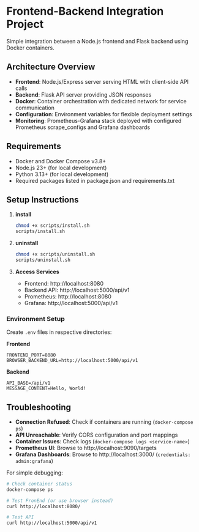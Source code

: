# Frontend-Backend Integration Project

Simple integration between a Node.js frontend and Flask backend using Docker containers.

## Architecture Overview

- **Frontend**: Node.js/Express server serving HTML with client-side API calls
- **Backend**: Flask API server providing JSON responses
- **Docker**: Container orchestration with dedicated network for service communication
- **Configuration**: Environment variables for flexible deployment settings
- **Monitoring**: Prometheus-Grafana stack deployed with configured Prometheus scrape_configs and Grafana dashboards

## Requirements

- Docker and Docker Compose v3.8+
- Node.js 23+ (for local development)
- Python 3.13+ (for local development)
- Required packages listed in package.json and requirements.txt

## Setup Instructions

1. **install**
   ```bash
   chmod +x scripts/install.sh  
   scripts/install.sh 
   ```

2. **uninstall**
   ```bash
   chmod +x scripts/uninstall.sh  
   scripts/uninstall.sh 
   ```

3. **Access Services**
   - Frontend: http://localhost:8080
   - Backend API: http://localhost:5000/api/v1
   - Prometheus: http://localhost:8080
   - Grafana: http://localhost:5000/api/v1

### Environment Setup
Create `.env` files in respective directories:

**Frontend**
```
FRONTEND_PORT=8080
BROWSER_BACKEND_URL=http://localhost:5000/api/v1
```

**Backend**
```
API_BASE=/api/v1
MESSAGE_CONTENT=Hello, World!
```

## Troubleshooting

- **Connection Refused**: Check if containers are running (`docker-compose ps`)
- **API Unreachable**: Verify CORS configuration and port mappings
- **Container Issues**: Check logs (`docker-compose logs <service-name>`)
- **Prometheus UI**: Browse to http://localhost:9090/targets
- **Grafana Dashboards**: Browse to http://localhost:3000/ (`credentials: admin:grafana`)

For simple debugging:
```bash
# Check container status
docker-compose ps

# Test FronEnd (or use browser instead)
curl http://localhost:8080/

# Test API
curl http://localhost:5000/api/v1
```